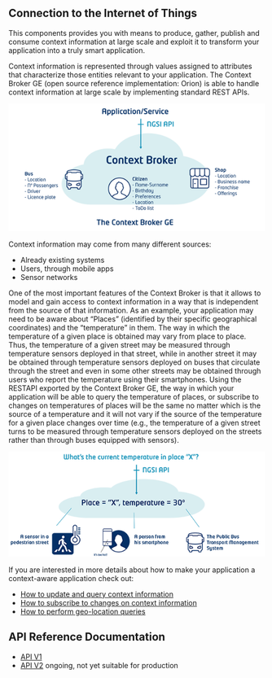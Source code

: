 ## Connection to the Internet of Things ##

This components provides you with means to produce, gather, publish and consume context information at large scale and exploit it to transform your application into a truly smart application.  

Context information is represented through values assigned to attributes that characterize those entities relevant to your application. The Context Broker GE (open source reference implementation: Orion) is able to handle context information at large scale by implementing standard REST APIs.  

![](media/cb1.png)

Context information may come from many different sources:

- Already existing systems
- Users, through mobile apps
- Sensor networks

One of the most important features of the Context Broker is that it allows to model and gain access to context information in a way that is independent from the source of that information. As an example, your application may need to be aware about “Places” (identified by their specific geographical coordinates) and the “temperature” in them.  The way in which the temperature of a given place is obtained may vary from place to place.  Thus, the temperature of a given street may be measured through temperature sensors deployed in that street, while in another street it may be obtained through temperature sensors deployed on buses that circulate through the street and even in some other streets may be obtained through users who report the temperature using their smartphones.  Using the RESTAPI exported by the Context Broker GE, the way in which your application will be able to query the temperature of places, or subscribe to changes on temperatures of places will be the same no matter which is the source of a temperature and it will not vary if the source of the temperature for a given place changes over time (e.g., the temperature of a given street turns to be measured through temperature sensors deployed on the streets rather than through buses equipped with sensors).

![](media/cb2.png)

If you are interested in more details about how to make your application a context-aware application check out:

- [How to update and query context information](context_broker_detail.md#UPDATE)
- [How to subscribe to changes on context information](context_broker_detail.md#UPDATE)
- [How to perform geo-location queries](context_broker_detail.md#GEOLOCATED)

## API Reference Documentation ##

- [API V1](http://telefonicaid.github.io/fiware-orion/api/v1/)
- [API V2](http://telefonicaid.github.io/fiware-orion/api/v2/cookbook/) ongoing, not yet suitable for production



